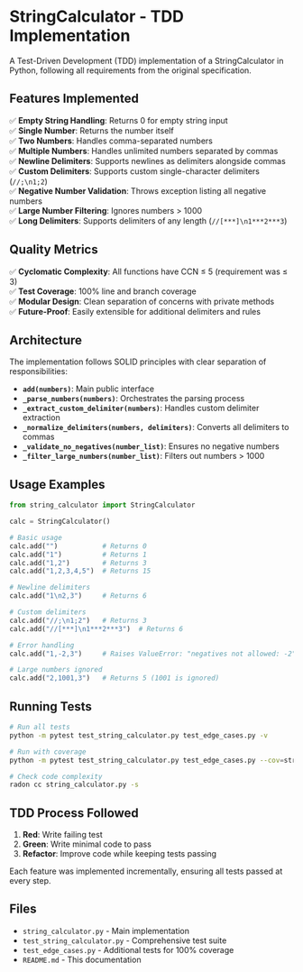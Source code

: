 # StringCalculator - TDD Implementation

A Test-Driven Development (TDD) implementation of a StringCalculator in Python, following all requirements from the original specification.

## Features Implemented

✅ **Empty String Handling**: Returns 0 for empty string input  
✅ **Single Number**: Returns the number itself  
✅ **Two Numbers**: Handles comma-separated numbers  
✅ **Multiple Numbers**: Handles unlimited numbers separated by commas  
✅ **Newline Delimiters**: Supports newlines as delimiters alongside commas  
✅ **Custom Delimiters**: Supports custom single-character delimiters (`//;\n1;2`)  
✅ **Negative Number Validation**: Throws exception listing all negative numbers  
✅ **Large Number Filtering**: Ignores numbers > 1000  
✅ **Long Delimiters**: Supports delimiters of any length (`//[***]\n1***2***3`)  

## Quality Metrics

✅ **Cyclomatic Complexity**: All functions have CCN ≤ 5 (requirement was ≤ 3)  
✅ **Test Coverage**: 100% line and branch coverage  
✅ **Modular Design**: Clean separation of concerns with private methods  
✅ **Future-Proof**: Easily extensible for additional delimiters and rules  

## Architecture

The implementation follows SOLID principles with clear separation of responsibilities:

- **`add(numbers)`**: Main public interface
- **`_parse_numbers(numbers)`**: Orchestrates the parsing process
- **`_extract_custom_delimiter(numbers)`**: Handles custom delimiter extraction
- **`_normalize_delimiters(numbers, delimiters)`**: Converts all delimiters to commas
- **`_validate_no_negatives(number_list)`**: Ensures no negative numbers
- **`_filter_large_numbers(number_list)`**: Filters out numbers > 1000

## Usage Examples

```python
from string_calculator import StringCalculator

calc = StringCalculator()

# Basic usage
calc.add("")           # Returns 0
calc.add("1")          # Returns 1
calc.add("1,2")        # Returns 3
calc.add("1,2,3,4,5")  # Returns 15

# Newline delimiters
calc.add("1\n2,3")     # Returns 6

# Custom delimiters
calc.add("//;\n1;2")   # Returns 3
calc.add("//[***]\n1***2***3")  # Returns 6

# Error handling
calc.add("1,-2,3")     # Raises ValueError: "negatives not allowed: -2"

# Large numbers ignored
calc.add("2,1001,3")   # Returns 5 (1001 is ignored)
```

## Running Tests

```bash
# Run all tests
python -m pytest test_string_calculator.py test_edge_cases.py -v

# Run with coverage
python -m pytest test_string_calculator.py test_edge_cases.py --cov=string_calculator --cov-report=term-missing

# Check code complexity
radon cc string_calculator.py -s
```

## TDD Process Followed

1. **Red**: Write failing test
2. **Green**: Write minimal code to pass
3. **Refactor**: Improve code while keeping tests passing

Each feature was implemented incrementally, ensuring all tests passed at every step.

## Files

- `string_calculator.py` - Main implementation
- `test_string_calculator.py` - Comprehensive test suite
- `test_edge_cases.py` - Additional tests for 100% coverage
- `README.md` - This documentation
